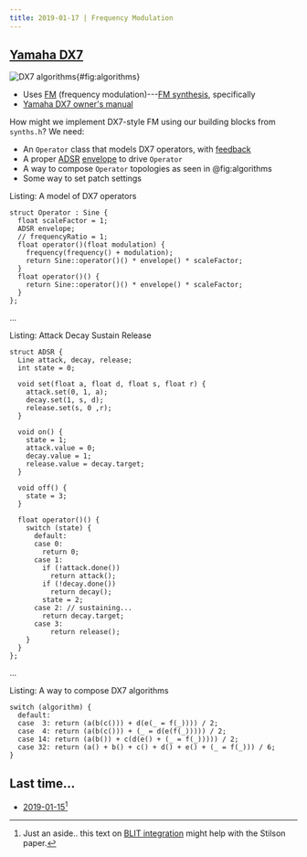 ```yaml
---
title: 2019-01-17 | Frequency Modulation
---
```


## [Yamaha DX7]

![DX7 algorithms](http://blog.dubspot.com/files/2012/12/DX-7-Algorithms.png){#fig:algorithms}

- Uses [FM] (frequency modulation)---[FM synthesis], specifically
- [Yamaha DX7 owner's manual]

How might we implement DX7-style FM using our building blocks from `synths.h`? We need:

- An `Operator` class that models DX7 operators, with [feedback]
- A proper [ADSR] [envelope] to drive `Operator`
- A way to compose `Operator` topologies as seen in @fig:algorithms
- Some way to set patch settings

Listing: A model of DX7 operators
``` {#lst:operator .cpp}
struct Operator : Sine {
  float scaleFactor = 1;
  ADSR envelope;
  // frequencyRatio = 1;
  float operator()(float modulation) {
    frequency(frequency() + modulation);
    return Sine::operator()() * envelope() * scaleFactor;
  }
  float operator()() {
    return Sine::operator()() * envelope() * scaleFactor;
  }
};
```

...

Listing: Attack Decay Sustain Release
``` {#lst:operator .cpp}
struct ADSR {
  Line attack, decay, release;
  int state = 0;

  void set(float a, float d, float s, float r) {
    attack.set(0, 1, a);
    decay.set(1, s, d);
    release.set(s, 0 ,r);
  }

  void on() {
    state = 1;
    attack.value = 0;
    decay.value = 1;
    release.value = decay.target;
  }

  void off() {
    state = 3;
  }

  float operator()() {
    switch (state) {
      default:
      case 0:
        return 0;
      case 1:
        if (!attack.done())
          return attack();
        if (!decay.done())
          return decay();
        state = 2;
      case 2: // sustaining...
        return decay.target;
      case 3:
          return release();
    }
  }
};
```
...

Listing: A way to compose DX7 algorithms
``` {#lst:composition .cpp}
switch (algorithm) {
  default:
  case  3: return (a(b(c())) + d(e(_ = f(_)))) / 2;
  case  4: return (a(b(c())) + (_ = d(e(f(_))))) / 2;
  case 14: return (a(b()) + c(d(e() + (_ = f(_))))) / 2;
  case 32: return (a() + b() + c() + d() + e() + (_ = f(_))) / 6;
}
```


[Yamaha DX7]: https://en.wikipedia.org/wiki/Yamaha_DX7
[FM]: https://en.wikipedia.org/wiki/Frequency_modulation
[FM synthesis]: https://en.wikipedia.org/wiki/Frequency_modulation_synthesis
[Yamaha DX7 owner's manual]: https://usa.yamaha.com/files/download/other_assets/9/333979/DX7E1.pdf
[feedback]: https://en.wikipedia.org/wiki/Feedback
[envelope]: https://en.wikipedia.org/wiki/Envelope_(waves)
[ADSR]: https://en.wikipedia.org/wiki/Envelope_(music)

## Last time...

- [2019-01-15](2019-01-15.html)[^blit]

[^blit]: Just an aside.. this text on [BLIT integration] might help with the Stilson paper.

[BLIT integration]: http://musicdsp.org/files/waveforms.txt
